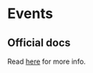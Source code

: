 # Events

## Official docs

Read [here](https://nodejs.org/docs/latest/api/events.html) for more info.
